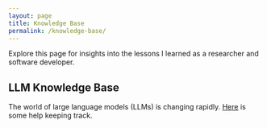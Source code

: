 ```yaml
---
layout: page
title: Knowledge Base
permalink: /knowledge-base/
---
```


Explore this page for insights into the lessons I learned as a researcher and software developer.

## LLM Knowledge Base

The world of large language models (LLMs) is changing rapidly. [Here](https://github.com/tim-puhlfuerss/LLM-Knowledge-Base) is some help keeping track.

